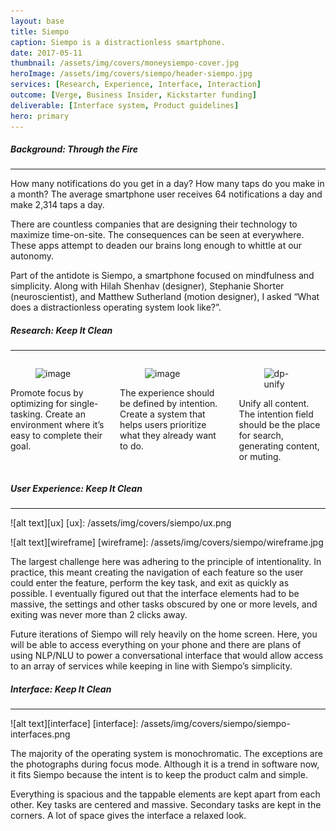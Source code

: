```yaml
---
layout: base
title: Siempo
caption: Siempo is a distractionless smartphone.
date: 2017-05-11
thumbnail: /assets/img/covers/moneysiempo-cover.jpg
heroImage: /assets/img/covers/siempo/header-siempo.jpg
services: [Research, Experience, Interface, Interaction]
outcome: [Verge, Business Insider, Kickstarter funding]
deliverable: [Interface system, Product guidelines]
hero: primary
---
```


##### Background: Through the Fire
***

How many notifications do you get in a day? How many taps do you make in a month? The average smartphone user receives 64 notifications a day and make 2,314 taps a day.

There are countless companies that are designing their technology to maximize time-on-site. The consequences can be seen at everywhere. These apps attempt to deaden our brains long enough to whittle at our autonomy.

Part of the antidote is Siempo, a smartphone focused on mindfulness and simplicity. Along with Hilah Shenhav (designer), Stephanie Shorter (neuroscientist), and Matthew Sutherland (motion designer), I asked “What does a distractionless operating system look like?”.

##### Research: Keep It Clean
***

<!-- row -->
<div class="o-principles u-clearfix" id="research">
  <div class="o-principles__wrapper twelve columns">
    <div class="o-principles__item">
      <figure><img width="304" height="304" src="https://c1.staticflickr.com/5/4286/35274546135_b33e9a6ab1_o.png" alt="image"></figure>
      <p>Promote focus by optimizing for single-tasking. Create an environment where it’s easy to complete their goal.</p>
    </div>
    <div class="o-principles__item">
      <figure><img  width="304" height="304" src="https://c1.staticflickr.com/5/4230/35274546495_bb5a2da5f4_o.png" alt="image"></figure>
      <p>The experience should be defined by intention. Create a system that helps users prioritize what they already want to do.</p>
    </div>
    <div class="o-principles__item">
      <figure><img width="304" height="304" src="https://c1.staticflickr.com/5/4224/34430609874_0dd3139e76_o.png" alt="dp-unify"></figure>
      <p>Unify all content. The intention field should be the place for search, generating content, or muting. </p>
    </div>
  </div>
</div>



##### User Experience: Keep It Clean
***
![alt text][ux]
[ux]: /assets/img/covers/siempo/ux.png

![alt text][wireframe]
[wireframe]: /assets/img/covers/siempo/wireframe.jpg

The largest challenge here was adhering to the principle of intentionality. In practice, this meant creating the navigation of each feature so the user could enter the feature, perform the key task, and exit as quickly as possible. I eventually figured out that the interface elements had to be massive, the settings and other tasks obscured by one or more levels, and exiting was never more than 2 clicks away.

Future iterations of Siempo will rely heavily on the home screen. Here, you will be able to access everything on your phone and there are plans of using NLP/NLU to power a conversational interface that would allow access to an array of services while keeping in line with Siempo’s simplicity.

##### Interface: Keep It Clean
***
![alt text][interface]
[interface]: /assets/img/covers/siempo/siempo-interfaces.png

The majority of the operating system is monochromatic. The exceptions are the photographs during focus mode. Although it is a trend in software now, it fits Siempo because the intent is to keep the product calm and simple.

Everything is spacious and the tappable elements are kept apart from each other. Key tasks are centered and massive. Secondary tasks are kept in the corners. A lot of space gives the interface a relaxed look.
